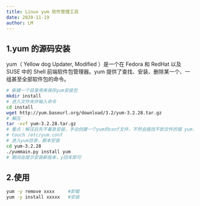 ```yaml
---
title: Linux yum 软件管理工具
date: 2020-11-19
author: LM
---
```


## 1.yum 的源码安装

yum（ Yellow dog Updater, Modified ）是一个在 Fedora 和 RedHat 以及 SUSE 中的 Shell 前端软件包管理器。yum 提供了查找、安装、删除某一个、一组甚至全部软件包的命令。

```bash
# 新建一个目录用来保存yum安装包 
mkdir install
# 进入文件夹并输入命令
cd install
wget http://yum.baseurl.org/download/3.2/yum-3.2.28.tar.gz
# 解压
tar -xvf yum-3.2.28.tar.gz
# 重点：解压后先不着急安装，手动创建一个yum的conf文件，不然会报找不到文件的错 yum.cli:Config Error: Error accessing file for config file:///etc/
# touch /etc/yum.conf
# 进入yum目录，脚本安装
cd yum-3.2.28
./yummain.py install yum
# 期间会提示安装新版本，y回车即可
```

## 2.使用

```bash
yum -y remove xxxx     #卸载
yum -y install xxxxx   #安装
```

